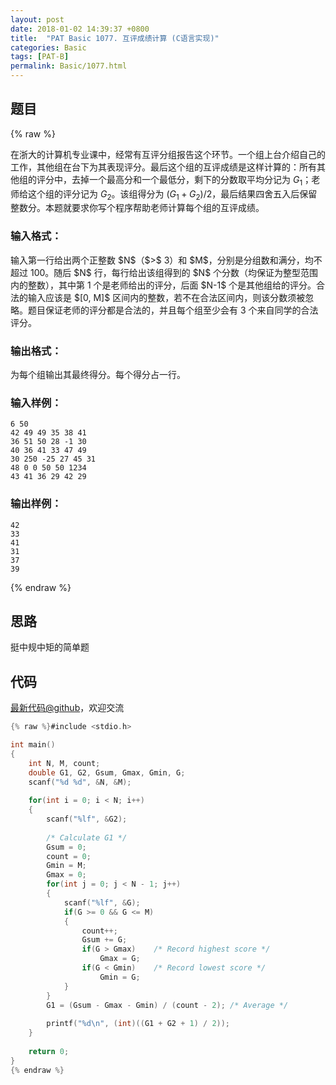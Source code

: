 ```yaml
---
layout: post
date: 2018-01-02 14:39:37 +0800
title:  "PAT Basic 1077. 互评成绩计算 (C语言实现)"
categories: Basic
tags: [PAT-B]
permalink: Basic/1077.html
---
```


## 题目

{% raw %}<div class="ques-view"><p>在浙大的计算机专业课中，经常有互评分组报告这个环节。一个组上台介绍自己的工作，其他组在台下为其表现评分。最后这个组的互评成绩是这样计算的：所有其他组的评分中，去掉一个最高分和一个最低分，剩下的分数取平均分记为 <span>$G_1$</span>；老师给这个组的评分记为 <span>$G_2$</span>。该组得分为 <span>$(G_1+G_2)/2$</span>，最后结果四舍五入后保留整数分。本题就要求你写个程序帮助老师计算每个组的互评成绩。</p>
<h3 id="-">输入格式：</h3>
<p>输入第一行给出两个正整数 <span>$N$</span>（<span>$&gt;$</span> 3）和 <span>$M$</span>，分别是分组数和满分，均不超过 100。随后 <span>$N$</span> 行，每行给出该组得到的 <span>$N$</span> 个分数（均保证为整型范围内的整数），其中第 1 个是老师给出的评分，后面 <span>$N-1$</span> 个是其他组给的评分。合法的输入应该是 <span>$[0, M]$</span> 区间内的整数，若不在合法区间内，则该分数须被忽略。题目保证老师的评分都是合法的，并且每个组至少会有 3 个来自同学的合法评分。</p>
<h3 id="-">输出格式：</h3>
<p>为每个组输出其最终得分。每个得分占一行。</p>
<h3 id="-">输入样例：</h3>
<pre><code class="lang-in">6 50
42 49 49 35 38 41
36 51 50 28 -1 30
40 36 41 33 47 49
30 250 -25 27 45 31
48 0 0 50 50 1234
43 41 36 29 42 29
</code></pre>
<h3 id="-">输出样例：</h3>
<pre><code class="lang-out">42
33
41
31
37
39
</code></pre>
</div>{% endraw %}

## 思路

挺中规中矩的简单题

## 代码

[最新代码@github](https://github.com/OliverLew/PAT/blob/master/PATBasic/1077.c)，欢迎交流
```c
{% raw %}#include <stdio.h>

int main()
{
    int N, M, count;
    double G1, G2, Gsum, Gmax, Gmin, G;
    scanf("%d %d", &N, &M);
    
    for(int i = 0; i < N; i++)
    {
        scanf("%lf", &G2);
        
        /* Calculate G1 */
        Gsum = 0;
        count = 0;
        Gmin = M;
        Gmax = 0;
        for(int j = 0; j < N - 1; j++)
        {
            scanf("%lf", &G);
            if(G >= 0 && G <= M)
            {
                count++;
                Gsum += G;
                if(G > Gmax)    /* Record highest score */
                    Gmax = G;
                if(G < Gmin)    /* Record lowest score */
                    Gmin = G;
            }
        }
        G1 = (Gsum - Gmax - Gmin) / (count - 2); /* Average */
        
        printf("%d\n", (int)((G1 + G2 + 1) / 2));
    }
    
    return 0;
}
{% endraw %}
```